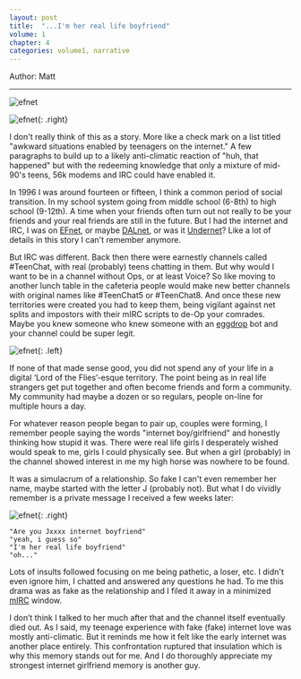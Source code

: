 ```yaml
---
layout: post
title:  "...I'm her real life boyfriend"
volume: 1
chapter: 4
categories: volume1, narrative
---
```


Author: Matt  

<hr/>

![efnet](/assets/img/efnet2.png)  

![efnet](/assets/img/efnet3.png){: .right}    

I don't really think of this as a story. More like a check mark on a list titled "awkward situations enabled by teenagers on the internet." A few paragraphs to build up to a likely anti-climatic reaction of "huh, that happened" but with the redeeming knowledge that only a mixture of mid-90's teens, 56k modems and IRC could have enabled it.

In 1996 I was around fourteen or fifteen, I think a common period of social transition. In my school system going from middle school (6-8th) to high school (9-12th). A time when your friends often turn out not really to be your friends and your real friends are still in the future. But I had the internet and IRC, I was on [EFnet](https://en.wikipedia.org/wiki/EFnet), or maybe [DALnet](https://en.wikipedia.org/wiki/Dalnet), or was it [Undernet](https://en.wikipedia.org/wiki/Undernet)? Like a lot of details in this story I can't remember anymore.

But IRC was different. Back then there were earnestly channels called #TeenChat, with real (probably) teens chatting in them. But why would I want to be in a channel without Ops, or at least Voice? So like moving to another lunch table in the cafeteria people would make new better channels with original names like #TeenChat5 or #TeenChat8. And once these new territories were created you had to keep them, being vigilant against net splits and impostors with their mIRC scripts to de-Op your comrades. Maybe you knew someone who knew someone with an [eggdrop](http://www.eggheads.org/) bot and your channel could be super legit.


![efnet](/assets/img/efnet1.png){: .left}


If none of that made sense good, you did not spend any of your life in a digital ‘Lord of the Flies’-esque territory. The point being as in real life strangers get put together and often become friends and form a community. My community had maybe a dozen or so regulars, people on-line for multiple hours a day.

For whatever reason people began to pair up, couples were forming, I remember people saying the words "internet boy/girlfriend" and honestly thinking how stupid it was. There were real life girls I desperately wished would speak to me, girls I could physically see. But when a girl (probably) in the channel showed interest in me my high horse was nowhere to be found.


It was a simulacrum of a relationship. So fake I can't even remember her name, maybe started with the letter J (probably not). But what I do vividly remember is a private message I received a few weeks later:

![efnet](/assets/img/efnet4.png){: .right}  


`"Are you Jxxxx internet boyfriend"`  
`"yeah, i guess so"`  
`"I'm her real life boyfriend"`  
`"oh..."`  


Lots of insults followed focusing on me being pathetic, a loser, etc. I didn't even ignore him, I chatted and answered any questions he had. To me this drama was as fake as the relationship and I filed it away in a minimized [mIRC](https://en.wikipedia.org/wiki/MIRC) window.

I don’t think I talked to her much after that and the channel itself eventually died out. As I said, my teenage experience with fake (fake) internet love was mostly anti-climatic. But it reminds me how it felt like the early internet was another place entirely. This confrontation ruptured that insulation which is why this memory stands out for me. And I do thoroughly appreciate my strongest internet girlfriend memory is another guy.

